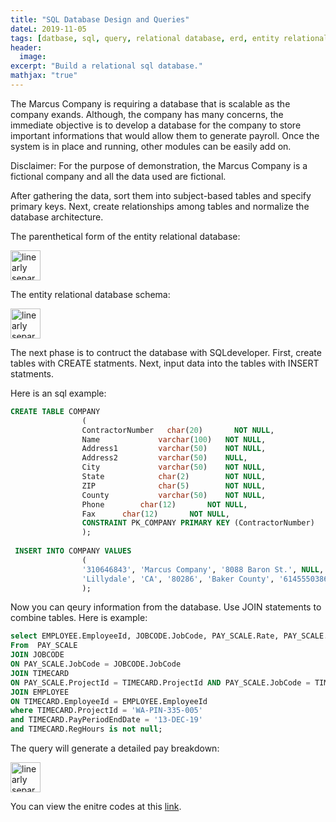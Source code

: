 ```yaml
---
title: "SQL Database Design and Queries"
dateL: 2019-11-05
tags: [datbase, sql, query, relational database, erd, entity relational database, paranthetical]
header:
  image: 
excerpt: "Build a relational sql database."
mathjax: "true"
---
```

The Marcus Company is requiring a database that is scalable as the company exands. Although, the company has many concerns, the immediate objective is to develop a database for the company to store important informations that would allow them to generate payroll. Once the system is in place and running, other modules can be easily add on. 

Disclaimer: For the purpose of demonstration, the Marcus Company is a fictional company and all the data used are fictional. 

After gathering the data, sort them into subject-based tables and specify primary keys. Next, create relationships among tables and normalize the database architecture.

The parenthetical form of the entity relational database:

<img src="{{ site.url }}{{ site.baseurl }}/images/sql/sql-pf.png" alt="linearly separable data" height="48">

The entity relational database schema:

<img src="{{ site.url }}{{ site.baseurl }}/images/sql/sql-ERD.png" alt="linearly separable data" height="48">

The next phase is to contruct the database with SQLdeveloper. First, create tables with CREATE statments. Next, input data into the tables with INSERT statments.

Here is an sql example:
```sql
CREATE TABLE COMPANY
                (
             	ContractorNumber   char(20)       NOT NULL,
                Name             varchar(100)   NOT NULL,
              	Address1         varchar(50)    NOT NULL,
               	Address2         varchar(50)    NULL,
              	City             varchar(50)    NOT NULL,
              	State            char(2)        NOT NULL,
              	ZIP              char(5)        NOT NULL,
               	County           varchar(50)    NOT NULL,
                Phone		 char(12)       NOT NULL,
                Fax		 char(12)       NOT NULL,
              	CONSTRAINT PK_COMPANY PRIMARY KEY (ContractorNumber)
                );
                
 INSERT INTO COMPANY VALUES
                (
                '310646843', 'Marcus Company', '8088 Baron St.', NULL,   
                'Lillydale', 'CA', '80286', 'Baker County', '6145550386', '6145550486'
                );
 ```
Now you can qeury information from the database. Use JOIN statements to combine tables. Here is example:

```sql
select EMPLOYEE.EmployeeId, JOBCODE.JobCode, PAY_SCALE.Rate, PAY_SCALE.FringeBenefits, Rate + FringeBenefits as "Total", TIMECARD.RegHours, (Rate + FringeBenefits) * RegHours as "Gross"
From  PAY_SCALE
JOIN JOBCODE
ON PAY_SCALE.JobCode = JOBCODE.JobCode
JOIN TIMECARD
ON PAY_SCALE.ProjectId = TIMECARD.ProjectId AND PAY_SCALE.JobCode = TIMECARD.JobCode
JOIN EMPLOYEE
ON TIMECARD.EmployeeId = EMPLOYEE.EmployeeId
where TIMECARD.ProjectId = 'WA-PIN-335-005'
and TIMECARD.PayPeriodEndDate = '13-DEC-19'
and TIMECARD.RegHours is not null;
```
The query will generate a detailed pay breakdown:

<img src="{{ site.url }}{{ site.baseurl }}/images/sql/sql-gross.png" alt="linearly separable data" height="48">

You can view the enitre codes at this [link](https://github.com/youavang/Database-Design-SQL).
